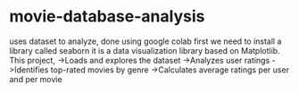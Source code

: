 # movie-database-analysis
uses dataset to analyze, done using google colab first we need to install a library called seaborn it is a data visualization library based on Matplotlib. This project,
->Loads and explores the dataset
->Analyzes user ratings
->Identifies top-rated movies by genre
->Calculates average ratings per user and per movie
